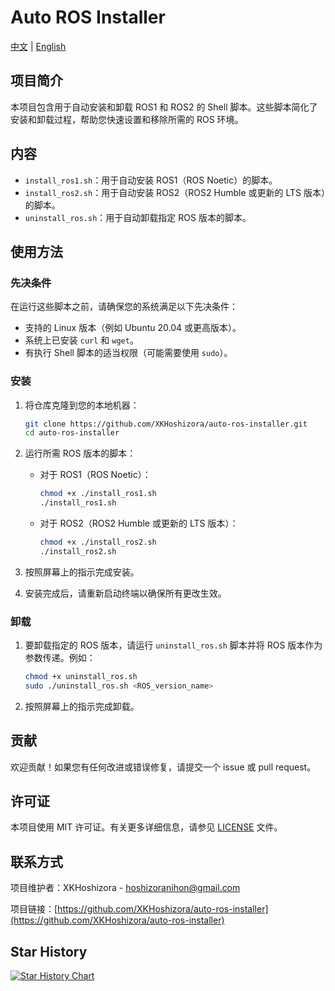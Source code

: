 # Auto ROS Installer

[中文](README.md) | [English](README_en.md)

## 项目简介

本项目包含用于自动安装和卸载 ROS1 和 ROS2 的 Shell 脚本。这些脚本简化了安装和卸载过程，帮助您快速设置和移除所需的 ROS 环境。

## 内容

- `install_ros1.sh`：用于自动安装 ROS1（ROS Noetic）的脚本。
- `install_ros2.sh`：用于自动安装 ROS2（ROS2 Humble 或更新的 LTS 版本）的脚本。
- `uninstall_ros.sh`：用于自动卸载指定 ROS 版本的脚本。

## 使用方法

### 先决条件

在运行这些脚本之前，请确保您的系统满足以下先决条件：

- 支持的 Linux 版本（例如 Ubuntu 20.04 或更高版本）。
- 系统上已安装 `curl` 和 `wget`。
- 有执行 Shell 脚本的适当权限（可能需要使用 `sudo`）。

### 安装

1. 将仓库克隆到您的本地机器：

   ```sh
   git clone https://github.com/XKHoshizora/auto-ros-installer.git
   cd auto-ros-installer
   ```

2. 运行所需 ROS 版本的脚本：

   - 对于 ROS1（ROS Noetic）：

     ```sh
     chmod +x ./install_ros1.sh
     ./install_ros1.sh
     ```

   - 对于 ROS2（ROS2 Humble 或更新的 LTS 版本）：

     ```sh
     chmod +x ./install_ros2.sh
     ./install_ros2.sh
     ```

3. 按照屏幕上的指示完成安装。

4. 安装完成后，请重新启动终端以确保所有更改生效。

### 卸载

1. 要卸载指定的 ROS 版本，请运行 `uninstall_ros.sh` 脚本并将 ROS 版本作为参数传递。例如：

   ```sh
   chmod +x uninstall_ros.sh
   sudo ./uninstall_ros.sh <ROS_version_name>
   ```

2. 按照屏幕上的指示完成卸载。

## 贡献

欢迎贡献！如果您有任何改进或错误修复，请提交一个 issue 或 pull request。

## 许可证

本项目使用 MIT 许可证。有关更多详细信息，请参见 [LICENSE](LICENSE) 文件。

## 联系方式

项目维护者：XKHoshizora - hoshizoranihon@gmail.com

项目链接：[https://github.com/XKHoshizora/auto-ros-installer](https://github.com/XKHoshizora/auto-ros-installer)

## Star History

[![Star History Chart](https://api.star-history.com/svg?repos=XKHoshizora/auto-ros-installer&type=Date)](https://star-history.com/#XKHoshizora/auto-ros-installer&Date)
